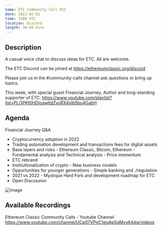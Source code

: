 ```yaml
---
name: ETC Community Call 011
date: 2022-02-01
time: 1500 UTC
location: Discord
length: 30-60 mins
---
```


## Description

A casual voice chat to discuss ideas for ETC. All are welcome.

The ETC Discord can be joined at https://ethereumclassic.org/discord

Please join us in the #community-calls channel ask questions or bring up topics.

This week, with special guest Financial Journey, Author and long-standing supporter of ETC:
https://www.youtube.com/playlist?list=PLj3PKf0HDioawltdZyoRX4xIb5bo4GabH

## Agenda

Financial Journey Q&A 
- Cryptocurrency adoption in 2022
- Trading automation development and transactions fees for digital assets 
- Base layers and risks - Ethereum Classic, Bitcoin, Ethereum - Fundamental analysis and Technical analysis - Price momentum
- ETC rebrand 
- Institutionalization of crypto - New business models  
- Opportunities for younger generations - Simple banking and ./regulation 
- 2021 vs 2022 - Mystique Hard Fork and development roadmap for ETC
- Open Discussion

![image](https://user-images.githubusercontent.com/1696942/151509955-a990a65c-80ee-4354-9525-0705a0069713.png)

## Available Recordings

Ethereum Classic Community Calls - Youtube Channel 
https://www.youtube.com/channel/UCp07VPnC1ejyAp5gMvvA4dw/videos
